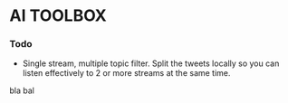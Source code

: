 # AI TOOLBOX #

### Todo ###

* Single stream, multiple topic filter. Split the tweets locally so you can listen effectively to 2 or more streams at the same time.


bla bal